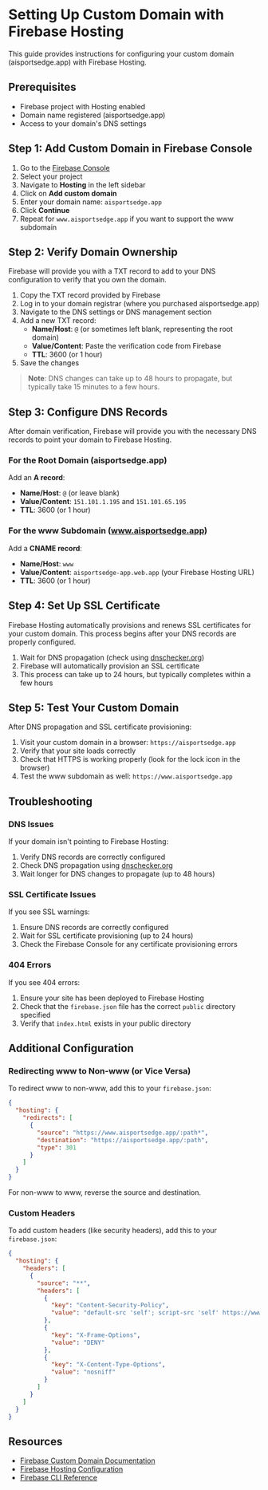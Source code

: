 # Setting Up Custom Domain with Firebase Hosting

This guide provides instructions for configuring your custom domain (aisportsedge.app) with Firebase Hosting.

## Prerequisites

- Firebase project with Hosting enabled
- Domain name registered (aisportsedge.app)
- Access to your domain's DNS settings

## Step 1: Add Custom Domain in Firebase Console

1. Go to the [Firebase Console](https://console.firebase.google.com/)
2. Select your project
3. Navigate to **Hosting** in the left sidebar
4. Click on **Add custom domain**
5. Enter your domain name: `aisportsedge.app`
6. Click **Continue**
7. Repeat for `www.aisportsedge.app` if you want to support the www subdomain

## Step 2: Verify Domain Ownership

Firebase will provide you with a TXT record to add to your DNS configuration to verify that you own the domain.

1. Copy the TXT record provided by Firebase
2. Log in to your domain registrar (where you purchased aisportsedge.app)
3. Navigate to the DNS settings or DNS management section
4. Add a new TXT record:
   - **Name/Host**: `@` (or sometimes left blank, representing the root domain)
   - **Value/Content**: Paste the verification code from Firebase
   - **TTL**: 3600 (or 1 hour)
5. Save the changes

> **Note**: DNS changes can take up to 48 hours to propagate, but typically take 15 minutes to a few hours.

## Step 3: Configure DNS Records

After domain verification, Firebase will provide you with the necessary DNS records to point your domain to Firebase Hosting.

### For the Root Domain (aisportsedge.app)

Add an **A record**:
- **Name/Host**: `@` (or leave blank)
- **Value/Content**: `151.101.1.195` and `151.101.65.195`
- **TTL**: 3600 (or 1 hour)

### For the www Subdomain (www.aisportsedge.app)

Add a **CNAME record**:
- **Name/Host**: `www`
- **Value/Content**: `aisportsedge-app.web.app` (your Firebase Hosting URL)
- **TTL**: 3600 (or 1 hour)

## Step 4: Set Up SSL Certificate

Firebase Hosting automatically provisions and renews SSL certificates for your custom domain. This process begins after your DNS records are properly configured.

1. Wait for DNS propagation (check using [dnschecker.org](https://dnschecker.org/))
2. Firebase will automatically provision an SSL certificate
3. This process can take up to 24 hours, but typically completes within a few hours

## Step 5: Test Your Custom Domain

After DNS propagation and SSL certificate provisioning:

1. Visit your custom domain in a browser: `https://aisportsedge.app`
2. Verify that your site loads correctly
3. Check that HTTPS is working properly (look for the lock icon in the browser)
4. Test the www subdomain as well: `https://www.aisportsedge.app`

## Troubleshooting

### DNS Issues

If your domain isn't pointing to Firebase Hosting:

1. Verify DNS records are correctly configured
2. Check DNS propagation using [dnschecker.org](https://dnschecker.org/)
3. Wait longer for DNS changes to propagate (up to 48 hours)

### SSL Certificate Issues

If you see SSL warnings:

1. Ensure DNS records are correctly configured
2. Wait for SSL certificate provisioning (up to 24 hours)
3. Check the Firebase Console for any certificate provisioning errors

### 404 Errors

If you see 404 errors:

1. Ensure your site has been deployed to Firebase Hosting
2. Check that the `firebase.json` file has the correct `public` directory specified
3. Verify that `index.html` exists in your public directory

## Additional Configuration

### Redirecting www to Non-www (or Vice Versa)

To redirect www to non-www, add this to your `firebase.json`:

```json
{
  "hosting": {
    "redirects": [
      {
        "source": "https://www.aisportsedge.app/:path*",
        "destination": "https://aisportsedge.app/:path",
        "type": 301
      }
    ]
  }
}
```

For non-www to www, reverse the source and destination.

### Custom Headers

To add custom headers (like security headers), add this to your `firebase.json`:

```json
{
  "hosting": {
    "headers": [
      {
        "source": "**",
        "headers": [
          {
            "key": "Content-Security-Policy",
            "value": "default-src 'self'; script-src 'self' https://www.googletagmanager.com https://www.google-analytics.com 'unsafe-inline';"
          },
          {
            "key": "X-Frame-Options",
            "value": "DENY"
          },
          {
            "key": "X-Content-Type-Options",
            "value": "nosniff"
          }
        ]
      }
    ]
  }
}
```

## Resources

- [Firebase Custom Domain Documentation](https://firebase.google.com/docs/hosting/custom-domain)
- [Firebase Hosting Configuration](https://firebase.google.com/docs/hosting/full-config)
- [Firebase CLI Reference](https://firebase.google.com/docs/cli)